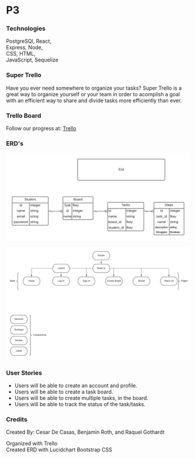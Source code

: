 # P3

### 

### Technologies

 PostgreSQl,
 React,<br>
 Express,
 Node,<br>
 CSS,
 HTML,<br>
 JavaScript,
 Sequelize

### Super Trello

Have you ever need somewhere to organize your tasks? Super Trello is a great way to organize yourself or your team in order to acomplish a goal with an efficient way to share and divide tasks more efficiently than ever.
 ### Trello Board
Follow our progress at: [Trello](https://trello.com/b/QJRMErKH/tex-mex-techs) 


### ERD's 

![ERD](./imgs/Back.png)

![ERD](./imgs/Front.png)

### User Stories

* Users will be able to create an account and profile.
* Users will be able to create a task board.
* Users will be able to create multiple tasks, in the board.
* Users will be able to track the status of the task/tasks.

### Credits

Created By: Cesar De Casas, Benjamin Roth, and Raquel Gothardt

Organized with Trello
<br>
Created ERD with Lucidchart
Bootstrap CSS 
